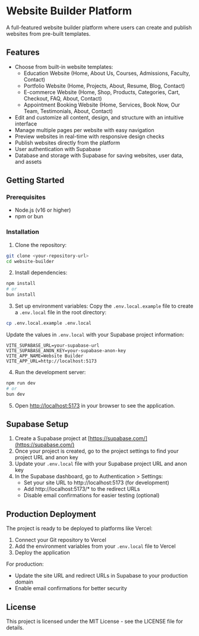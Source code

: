 
# Website Builder Platform

A full-featured website builder platform where users can create and publish websites from pre-built templates.

## Features

- Choose from built-in website templates:
  - Education Website (Home, About Us, Courses, Admissions, Faculty, Contact)
  - Portfolio Website (Home, Projects, About, Resume, Blog, Contact)
  - E-commerce Website (Home, Shop, Products, Categories, Cart, Checkout, FAQ, About, Contact)
  - Appointment Booking Website (Home, Services, Book Now, Our Team, Testimonials, About, Contact)
- Edit and customize all content, design, and structure with an intuitive interface
- Manage multiple pages per website with easy navigation
- Preview websites in real-time with responsive design checks
- Publish websites directly from the platform
- User authentication with Supabase
- Database and storage with Supabase for saving websites, user data, and assets

## Getting Started

### Prerequisites

- Node.js (v16 or higher)
- npm or bun

### Installation

1. Clone the repository:
```bash
git clone <your-repository-url>
cd website-builder
```

2. Install dependencies:
```bash
npm install
# or
bun install
```

3. Set up environment variables:
Copy the `.env.local.example` file to create a `.env.local` file in the root directory:

```bash
cp .env.local.example .env.local
```

Update the values in `.env.local` with your Supabase project information:
```
VITE_SUPABASE_URL=your-supabase-url
VITE_SUPABASE_ANON_KEY=your-supabase-anon-key
VITE_APP_NAME=Website Builder
VITE_APP_URL=http://localhost:5173
```

4. Run the development server:
```bash
npm run dev
# or
bun dev
```

5. Open [http://localhost:5173](http://localhost:5173) in your browser to see the application.

## Supabase Setup

1. Create a Supabase project at [https://supabase.com/](https://supabase.com/)
2. Once your project is created, go to the project settings to find your project URL and anon key
3. Update your `.env.local` file with your Supabase project URL and anon key
4. In the Supabase dashboard, go to Authentication > Settings:
   - Set your site URL to http://localhost:5173 (for development)
   - Add http://localhost:5173/* to the redirect URLs
   - Disable email confirmations for easier testing (optional)

## Production Deployment

The project is ready to be deployed to platforms like Vercel:

1. Connect your Git repository to Vercel
2. Add the environment variables from your `.env.local` file to Vercel
3. Deploy the application

For production:
- Update the site URL and redirect URLs in Supabase to your production domain
- Enable email confirmations for better security

## License

This project is licensed under the MIT License - see the LICENSE file for details.
